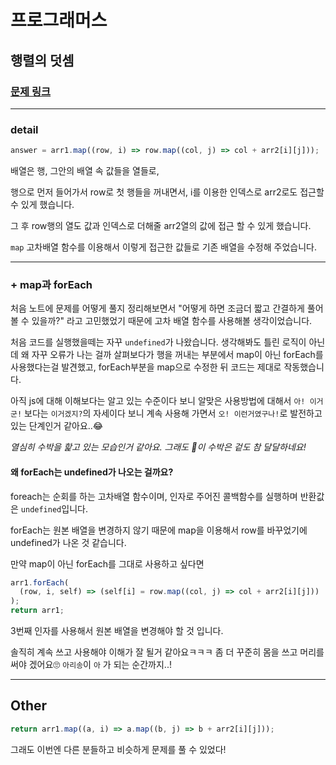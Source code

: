 # 프로그래머스

## 행렬의 덧셈

### [문제 링크](https://programmers.co.kr/learn/courses/30/lessons/12950?language=javascript)

---

### detail

```js
answer = arr1.map((row, i) => row.map((col, j) => col + arr2[i][j]));
```

배열은 행, 그안의 배열 속 값들을 열들로,

행으로 먼저 들어가서 row로 첫 행들을 꺼내면서, i를 이용한 인덱스로 arr2로도 접근할 수 있게 했습니다.

그 후 row행의 열도 값과 인덱스로 더해줄 arr2열의 값에 접근 할 수 있게 했습니다.

`map` 고차배열 함수를 이용해서 이렇게 접근한 값들로 기존 배열을 수정해 주었습니다.

---

### + map과 forEach

처음 노트에 문제를 어떻게 풀지 정리해보면서
"어떻게 하면 조금더 짧고 간결하게 풀어볼 수 있을까?" 라고 고민했었기 때문에 고차 배열 함수를 사용해볼 생각이었습니다.

처음 코드를 실행했을떼는 자꾸 `undefined`가 나왔습니다.
생각해봐도 틀린 로직이 아닌데 왜 자꾸 오류가 나는 걸까 살펴보다가 행을 꺼내는 부분에서 map이 아닌 forEach를 사용했다는걸 발견했고, forEach부분을 map으로 수정한 뒤 코드는 제대로 작동했습니다.

아직 js에 대해 이해보다는 알고 있는 수준이다 보니 알맞은 사용방법에 대해서 `아! 이거군!` 보다는 `이거겠지?`의 자세이다 보니 계속 사용해 가면서 `오! 이런거였구나!`로 발전하고 있는 단계인거 같아요..😂

_열심히 수박을 핥고 있는 모습인거 같아요.
그래도 🍉이 수박은 겉도 참 달달하네요!_

#### 왜 forEach는 undefined가 나오는 걸까요?

foreach는 순회를 하는 고차배열 함수이며, 인자로 주어진 콜백함수를 실행하며 반환값은 `undefined`입니다.

forEach는 원본 배열을 변경하지 않기 때문에 map을 이용해서 row를 바꾸었기에 undefined가 나온 것 같습니다.

만약 map이 아닌 forEach를 그대로 사용하고 싶다면

```js
arr1.forEach(
  (row, i, self) => (self[i] = row.map((col, j) => col + arr2[i][j]))
);
return arr1;
```

3번째 인자를 사용해서 원본 배열을 변경해야 할 것 입니다.

솔직히 계속 쓰고 사용해야 이해가 잘 될거 같아요ㅋㅋㅋ
좀 더 꾸준히 몸을 쓰고 머리를 써야 겠어요🙄
`아리송`이 `아` 가 되는 순간까지..!

---

## Other

```js
return arr1.map((a, i) => a.map((b, j) => b + arr2[i][j]));
```

그래도 이번엔 다른 분들하고 비슷하게 문제를 풀 수 있었다!

